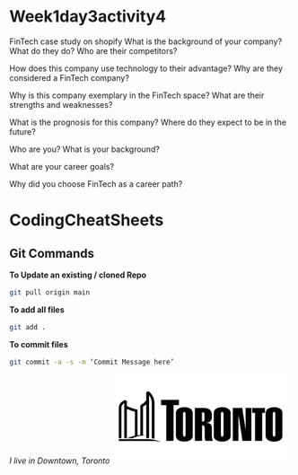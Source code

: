# Week1day3activity4
FinTech case study on shopify
What is the background of your company? What do they do? Who are their competitors?


How does this company use technology to their advantage? Why are they considered a FinTech company?


Why is this company exemplary in the FinTech space? What are their strengths and weaknesses?


What is the prognosis for this company? Where do they expect to be in the future?

Who are you? What is your background?


What are your career goals?


Why did you choose FinTech as a career path?

# CodingCheatSheets
## Git Commands
**To Update an existing / cloned Repo**
```bash
git pull origin main
```
**To add all files**
```bash
git add .
```
**To commit files**
```bash
git commit -a -s -m ‘Commit Message here’
```
*I live in Downtown, Toronto*
![](https://github.com/nomadic-me/CodingCheatSheets/blob/main/TotontoLogo.png?raw=true)
